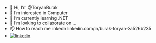 - 👋 Hi, I’m @ToryanBurak
- 👀 I’m interested in Computer
- 🌱 I’m currently learning .NET
- 💞️ I’m looking to collaborate on ...
- 📫 How to reach me linkedn linkedin.com/in/burak-toryan-3a526b235
- [![linkedin](https://img.shields.io/badge/Linkedin-000000?style=for-the-badge&logo=Linkedin&logoColor=white)](linkedin.com/in/burak-toryan-3a526b235)

<!---
ToryanBurak/ToryanBurak is a ✨ special ✨ repository because its `README.md` (this file) appears on your GitHub profile.
You can click the Preview link to take a look at your changes.
--->
